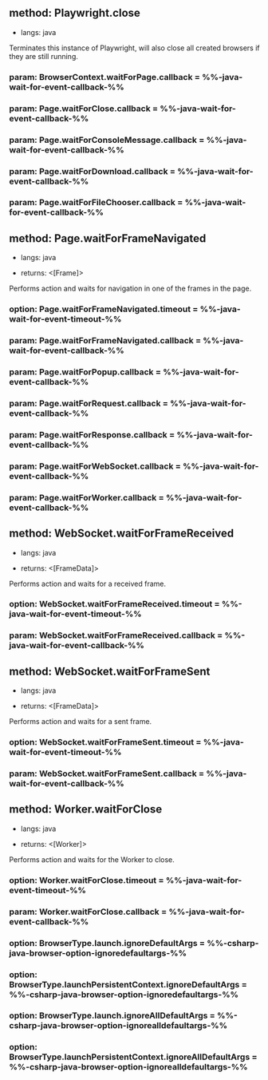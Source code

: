 ## method: Playwright.close
* langs: java

Terminates this instance of Playwright, will also close all created browsers if they are still running.

### param: BrowserContext.waitForPage.callback = %%-java-wait-for-event-callback-%%

### param: Page.waitForClose.callback = %%-java-wait-for-event-callback-%%

### param: Page.waitForConsoleMessage.callback = %%-java-wait-for-event-callback-%%

### param: Page.waitForDownload.callback = %%-java-wait-for-event-callback-%%

### param: Page.waitForFileChooser.callback = %%-java-wait-for-event-callback-%%

## method: Page.waitForFrameNavigated
* langs: java
- returns: <[Frame]>

Performs action and waits for navigation in one of the frames in the page.

### option: Page.waitForFrameNavigated.timeout = %%-java-wait-for-event-timeout-%%

### param: Page.waitForFrameNavigated.callback = %%-java-wait-for-event-callback-%%

### param: Page.waitForPopup.callback = %%-java-wait-for-event-callback-%%

### param: Page.waitForRequest.callback = %%-java-wait-for-event-callback-%%

### param: Page.waitForResponse.callback = %%-java-wait-for-event-callback-%%

### param: Page.waitForWebSocket.callback = %%-java-wait-for-event-callback-%%

### param: Page.waitForWorker.callback = %%-java-wait-for-event-callback-%%

## method: WebSocket.waitForFrameReceived
* langs: java
- returns: <[FrameData]>

Performs action and waits for a received frame.

### option: WebSocket.waitForFrameReceived.timeout = %%-java-wait-for-event-timeout-%%

### param: WebSocket.waitForFrameReceived.callback = %%-java-wait-for-event-callback-%%

## method: WebSocket.waitForFrameSent
* langs: java
- returns: <[FrameData]>

Performs action and waits for a sent frame.

### option: WebSocket.waitForFrameSent.timeout = %%-java-wait-for-event-timeout-%%

### param: WebSocket.waitForFrameSent.callback = %%-java-wait-for-event-callback-%%

## method: Worker.waitForClose
* langs: java
- returns: <[Worker]>

Performs action and waits for the Worker to close.

### option: Worker.waitForClose.timeout = %%-java-wait-for-event-timeout-%%

### param: Worker.waitForClose.callback = %%-java-wait-for-event-callback-%%

### option: BrowserType.launch.ignoreDefaultArgs = %%-csharp-java-browser-option-ignoredefaultargs-%%
### option: BrowserType.launchPersistentContext.ignoreDefaultArgs = %%-csharp-java-browser-option-ignoredefaultargs-%%
### option: BrowserType.launch.ignoreAllDefaultArgs = %%-csharp-java-browser-option-ignorealldefaultargs-%%
### option: BrowserType.launchPersistentContext.ignoreAllDefaultArgs = %%-csharp-java-browser-option-ignorealldefaultargs-%%
